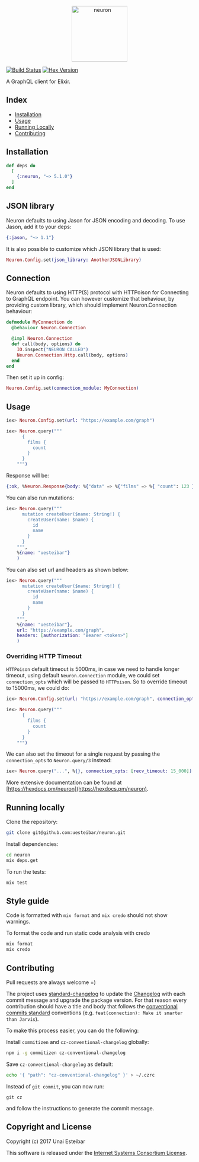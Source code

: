 <p align="center"><img src="assets/horizontal.png" alt="neuron" height="150px"></p>

[![Build Status](https://github.com/uesteibar/neuron/actions/workflows/ci.yml/badge.svg)](https://github.com/uesteibar/neuron/actions/workflows/ci.yml)
[![Hex Version](https://img.shields.io/hexpm/v/neuron.svg)](https://hex.pm/packages/neuron)

A GraphQL client for Elixir.

## Index

- [Installation](#installation)
- [Usage](#usage)
- [Running Locally](#running-locally)
- [Contributing](#contributing)

## Installation

```elixir
def deps do
  [
    {:neuron, "~> 5.1.0"}
  ]
end
```

## JSON library

Neuron defaults to using Jason for JSON encoding and decoding. To use Jason, add it to your deps:

```elixir
{:jason, "~> 1.1"}
```

It is also possible to customize which JSON library that is used:

```elixir
Neuron.Config.set(json_library: AnotherJSONLibrary)
```

## Connection

Neuron defaults to using HTTP(S) protocol with HTTPoison for Connecting to GraphQL endpoint. You can however customize that behaviour, by providing custom library, which should implement Neuron.Connection behaviour:

```elixir
defmodule MyConnection do
  @behaviour Neuron.Connection

  @impl Neuron.Connection
  def call(body, options) do
    IO.inspect("NEURON CALLED")
    Neuron.Connection.Http.call(body, options)
  end
end
```

Then set it up in config:

```elixir
Neuron.Config.set(connection_module: MyConnection)
```

## Usage

```elixir
iex> Neuron.Config.set(url: "https://example.com/graph")

iex> Neuron.query("""
      {
        films {
          count
        }
      }
    """)
```

Response will be:

```elixir
{:ok, %Neuron.Response{body: %{"data" => %{"films" => %{ "count": 123 }}}, status_code: 200, headers: []}}
```

You can also run mutations:

```elixir
iex> Neuron.query("""
      mutation createUser($name: String!) {
        createUser(name: $name) {
          id
          name
        }
      }
    """,
    %{name: "uesteibar"}
    )
```

You can also set url and headers as shown below:

```elixir
iex> Neuron.query("""
      mutation createUser($name: String!) {
        createUser(name: $name) {
          id
          name
        }
      }
    """,
    %{name: "uesteibar"},
    url: "https://example.com/graph",
    headers: [authorization: "Bearer <token>"]
    )
```

### Overriding HTTP Timeout
`HTTPoison` default timeout is 5000ms, in case we need to handle longer timeout, using default `Neuron.Connection` module, we could set `connection_opts` which will be passed to `HTTPoison`. So to override timeout to 15000ms, we could do:

```elixir
iex> Neuron.Config.set(url: "https://example.com/graph", connection_opts: [recv_timeout: 15_000])

iex> Neuron.query("""
      {
        films {
          count
        }
      }
    """)
```

We can also set the timeout for a single request by passing the `connection_opts` to `Neuron.query/3` instead:

```elixir
iex> Neuron.query("...", %{}, connection_opts: [recv_timeout: 15_000])
```

More extensive documentation can be found at [https://hexdocs.pm/neuron](https://hexdocs.pm/neuron).

## Running locally

Clone the repository:

```bash
git clone git@github.com:uesteibar/neuron.git
```

Install dependencies:

```bash
cd neuron
mix deps.get
```

To run the tests:

```bash
mix test
```

## Style guide

Code is formatted with `mix format` and `mix credo` should not show warnings.

To format the code and run static code analysis with credo

```elixir
mix format
mix credo
```

## Contributing

Pull requests are always welcome =)

The project uses [standard-changelog](https://github.com/conventional-changelog/conventional-changelog) to update the [Changelog](https://github.com/uesteibar/neuron/blob/master/CHANGELOG.md) with each commit message and upgrade the package version.
For that reason every contribution should have a title and body that follows the [conventional commits standard](https://conventionalcommits.org/) conventions (e.g. `feat(connection): Make it smarter than Jarvis`).

To make this process easier, you can do the following:

Install `commitizen` and `cz-conventional-changelog` globally:

```bash
npm i -g commitizen cz-conventional-changelog
```

Save `cz-conventional-changelog` as default:

```bash
echo '{ "path": "cz-conventional-changelog" }' > ~/.czrc
```

Instead of `git commit`, you can now run:

```
git cz
```

and follow the instructions to generate the commit message.

## Copyright and License

Copyright (c) 2017 Unai Esteibar

This software is released under the [Internet Systems Consortium License](./LICENSE.md).
